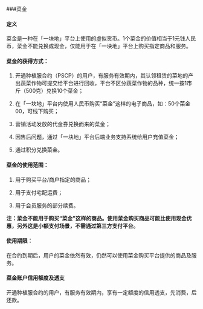 ###菜金

#### 定义

菜金是一种在「一块地」平台上使用的虚拟货币。1个菜金的价值相当于1元钱人民币，菜金不能兑换成现金，仅能用于在「一块地」平台上购买指定商品和服务。

#### 菜金的获得方式：

1. 开通种植服合约（PSCP）的用户，有服务有效期内，其认领租赁的菜地的产出蔬菜作物可提交给平台进行回收，平台不区分蔬菜作物的品种，统一按1市斤（500克）兑换10个菜金；

2. 在「一块地」平台内使用人民币购买“菜金”这样的电子商品，如：50个菜金00，可线下购买；

3. 营销活动发放的代金券兑换而来的菜金；

4. 因售后问题，通过「一块地」平台后端业务支持系统给用户充值菜金；

5. 通过积分兑换菜金。

#### 菜金的使用范围：

1. 用于购买平台/商户指定的商品；

2. 用于支付宅配运费；

3. 用于会员服务的部分续费。

**注：菜金不能用于购买“菜金”这样的商品。使用菜金购买商品可能比使用现金优惠，另外这是小额支付场景，不需通过第三方支付平台。**

#### 使用期限：

在合约到期后，用户的菜金依然有效，仍然可以使用菜金购买平台提供的商品及服务。

#### 菜金账户信用额度及透支

开通种植服合约的用户，有服务有效期内，享有一定额度的信用透支，先消费，后还款。



